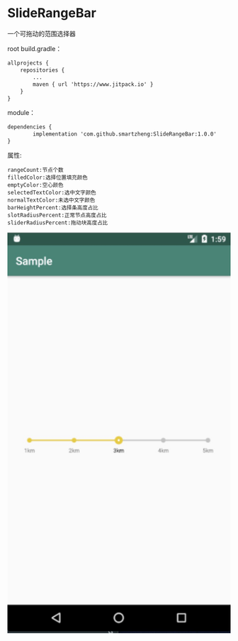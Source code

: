 # SlideRangeBar
一个可拖动的范围选择器

root build.gradle：

	allprojects {
		repositories {
			...
			maven { url 'https://www.jitpack.io' }
		}
	}
module：  

	dependencies {
	        implementation 'com.github.smartzheng:SlideRangeBar:1.0.0'
	}
	
属性: 

    rangeCount:节点个数  
    filledColor:选择位置填充颜色  
    emptyColor:空心颜色  
    selectedTextColor:选中文字颜色  
    normalTextColor:未选中文字颜色  
    barHeightPercent:选择条高度占比  
    slotRadiusPercent:正常节点高度占比  
    sliderRadiusPercent:拖动块高度占比  
    
    
![image](https://github.com/smartzheng/SlideRangeBar/blob/master/sample/pics/slidebar.jpeg)
